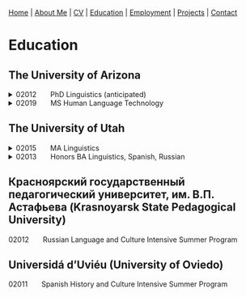 [Home](index.md) | [About Me](aboutme.md) | [CV](cv.md) | [Education](education.md) | [Employment](employment.md) | [Projects](projects.md) | [Contact](contact.md)

# Education

## The University of Arizona

<details>
<summary>02012 &nbsp;&nbsp;&nbsp;&nbsp;&nbsp; PhD Linguistics (anticipated)</summary>


Dissertation Committee:  
- Andrew Carnie (chair)  
- Michael Hammond  
- Mihai Surdeanu  
</details>

<details>
<summary>02019 &nbsp;&nbsp;&nbsp;&nbsp;&nbsp; MS Human Language Technology</summary>


Internship Committee:  
- Michael Hammond (chair)  
- Sandiway Fong  
- Andrew Carnie 
 
Internship Report:&nbsp;&nbsp;Bootstrapping Enterprise Chatbots with Rasa
</details>

## The University of Utah

<details>
<summary>02015 &nbsp;&nbsp;&nbsp;&nbsp;&nbsp; MA Linguistics</summary>

  
Thesis:&nbsp;&nbsp;[Icelandic Quirky Agreement Restrictions:  Evidence for Phi-Defective T in Quirky Subject Constructions](https://zupon.github.io/files/zupon_ma_thesis.pdf)  
Committee: 
- Edward J. Rubin (chair) 
- Aniko Csirmaz 
- Benjamin Slade 
</details>

<details>
<summary>02013 &nbsp;&nbsp;&nbsp;&nbsp;&nbsp; Honors BA Linguistics, Spanish, Russian</summary>

  
Honors Thesis:&nbsp;&nbsp;[Restrictions on Denominal Verb Formation](http://zupon.github.io/files/zupon_ba_thesis.pdf)  
Thesis Advisor:&nbsp;&nbsp;Edward J. Rubin
</details>

## Красноярский государственный педагогический университет, им. В.П. Астафьева (Krasnoyarsk State Pedagogical University)

02012 &nbsp;&nbsp;&nbsp;&nbsp;&nbsp; Russian Language and Culture Intensive Summer Program

## Universidá d’Uviéu (University of Oviedo)

02011 &nbsp;&nbsp;&nbsp;&nbsp;&nbsp; Spanish History and Culture Intensive Summer Program
